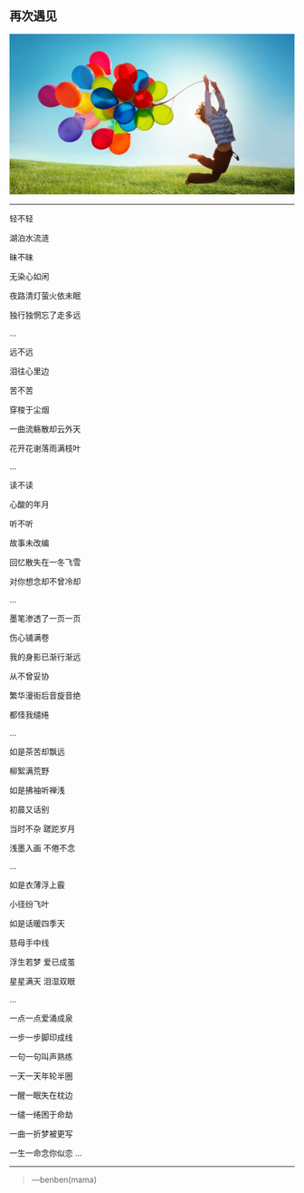 再次遇见
---
![](/assets/89402-106.jpg)

---
轻不轻

湖泊水流涟

昧不昧

无染心如闲

夜路清灯萤火依未眠

独行独惘忘了走多远

...

远不远

泪往心里边

苦不苦

穿梭于尘烟

一曲流觞散却云外天

花开花谢落雨满枝叶

...

读不读

心酸的年月

听不听

故事未改编

回忆散失在一冬飞雪

对你想念却不曾冷却

...

墨笔渗透了一页一页

伤心铺满卷

我的身影已渐行渐远

从不曾妥协

繁华漫街后音旋音绝

都怪我缱绻

...

如是茶苦却飘远

柳絮满荒野

如是拂袖听禅浅

初晨又话别

当时不杂 蹉跎岁月

浅墨入画 不倦不念

...

如是衣薄浮上霰

小径纷飞叶

如是话暖四季天

慈母手中线

浮生若梦 爱已成茧

星星满天 泪湿双眼

...

一点一点爱涌成泉

一步一步脚印成线

一句一句叫声熟练

一天一天年轮半圈

一醒一眠失在枕边

一缱一绻困于命劫

一曲一折梦被更写

一生一命念你似恋
...

---
>—benben(mama)